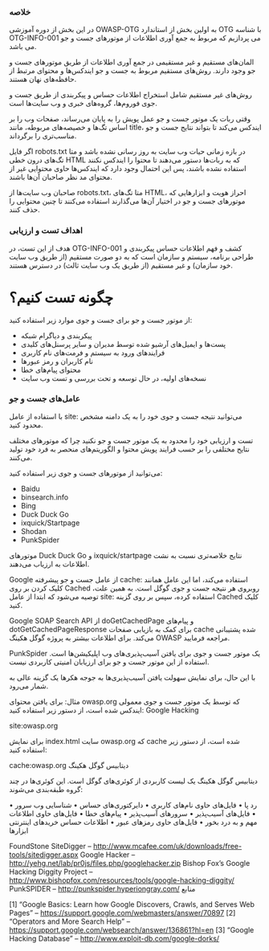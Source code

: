 ### خلاصه

در این بخش از دوره آموزشی OWASP-OTG به اولین بخش از استاندارد OTG با شناسه OTG-INFO-001 می پردازیم که مربوط به جمع آوری اطلاعات از موتورهای جست و جو می باشد.

المان‌های مستقیم و غیر مستقیمی در جمع آوری اطلاعات از طریق موتورهای جست و جو وجود دارند. روش‌های مستقیم مربوط به جست و جو ایندکس‌ها و محتوای مرتبط از حافظه‌های نهان هستند.

روش‌های غیر مستقیم شامل استخراج اطلاعات حساس و پیکربندی از طریق جست و جوی فوروم‌ها، گروه‌های خبری و وب سایت‌ها است.

وقتی ربات یک موتور جست و جو عمل پویش را به پایان می‌رساند، صفحات وب را بر اساس تگ‌ها و خصیصه‌های مربوطه، مانند title، ایندکس می‌کند تا بتواند نتایج جست و جو مناسب‌تری را برگرداند.

اگر فایل robots.txt در بازه زمانی حیات وب سایت به روز رسانی نشده باشد و متا تگ‌های درون خطی HTML که به ربات‌ها دستور می‌دهند تا محتوا را ایندکس نکنند استفاده نشده باشند، پس این احتمال وجود دارد که ایندکس‌ها حاوی محتوایی غیر از محتوای مد نظر صاحبان آن‌ها باشند.

صاحبان وب سایت‌ها از robots.txt، متا تگ‌های HTML، احراز هویت و ابزارهایی که موتورهای جست و جو در اختیار آن‌ها می‌گذارند استفاده می‌کنند تا چنین محتوایی را حذف کنند.
### اهداف تست و ارزیابی

هدف از این تست، در OTG-INFO-001 کشف و فهم اطلاعات حساس پیکربندی و طراحی برنامه، سیستم و سازمان است که به دو صورت مستقیم (از طریق وب سایت خود سازمان) و غیر مستقیم (از طریق یک وب سایت ثالث) در دسترس هستند.
# چگونه تست کنیم؟

از موتور جست و جو برای جست و جوی موارد زیر استفاده کنید:

*  پیکربندی و دیاگرام شبکه
* پست‌ها و ایمیل‌های آرشیو شده توسط مدیران و سایر پرسنل‌های کلیدی
* فرایندهای ورود به سیستم و فرمت‌های نام کاربری
* نام کاربران و رمز عبورها
* محتوای پیام‌های خطا
* نسخه‌های اولیه، در حال توسعه و تحت بررسی و تست وب سایت

### عامل‌های جست و جو

با استفاده از عامل site: می‌توانید نتیجه جست و جوی خود را به یک دامنه مشخص محدود کنید.

تست و ارزیابی خود را محدود به یک موتور جست و جو نکنید چرا که موتورهای مختلف نتایج مختلفی را بر حسب فرایند پویش محتوا و الگوریتم‌های منحصر به فرد خود تولید می‌کنند.

می‌توانید از موتورهای جست و جوی زیر استفاده کنید:

* Baidu
* binsearch.info
* Bing
* Duck Duck Go
* ixquick/Startpage
* Shodan
* PunkSpider

موتورهای Duck Duck Go و ixquick/startpage نتایج خلاصه‌تری نسبت به نشت اطلاعات به ارزیاب می‌دهند.

Google از عامل جست و جو پیشرفته cache: استفاده می‌کند، اما این عامل همانند کلیک کردن بر روی Cached روبروی هر نتیجه جست و جوی گوگل است. به همین علت، توصیه می‌شود که ابتدا از عامل site: استفاده کرده، سپس بر روی گزینه Cached کلیک کنید.

Google SOAP Search API از doGetCachedPage و پیام‌های dotGetCachedPageResponse برای کمک به بازیابی صفحات cache شده پشتیبانی می‌کند. برای اطلاعات بیشتر به پروژه گوگل هکینگ OWASP مراجعه فرمایید.

PunkSpider یک موتور جست و جوی برای یافتن آسیب‌پذیری‌های وب اپلیکیشن‌ها است. استفاده از این موتور جست و جو برای ارزیابان امنیتی کاربردی نیست.

با این حال، برای نمایش سهولت یافتن آسیب‌پذیری‌ها به جوجه هکرها یک گزینه عالی به شمار می‌رود.

مثال: برای یافتن محتوای owasp.org که توسط یک موتور جست و جوی معمولی ایندکس شده است، از دستور زیر استفاده کنید:
Google Hacking

site:owasp.org

برای نمایش index.html سایت owasp.org که cache شده است، از دستور زیر استفاده کنید:

cache:owasp.org
دیتابیس گوگل هکینگ

دیتابیس گوگل هکینگ یک لیست کاربردی از کوئری‌های گوگل است. این کوئری‌ها در چند گروه طبقه‌بندی می‌شوند:

• رد پا
• فایل‌های حاوی نام‌های کاربری
• دایرکتوری‌های حساس
• شناسایی وب سرور
• فایل‌های آسیب‌پذیر
• سرورهای آسیب‌پذیر
• پیام‌های خطا
• فایل‌های حاوی اطلاعات مهم و به درد بخور
• فایل‌های حاوی رمزهای عبور
• اطلاعات حساس خریدهای اینترنتی
ابزارها

FoundStone SiteDigger – http://www.mcafee.com/uk/downloads/free-tools/sitedigger.aspx
Google Hacker – http://yehg.net/lab/pr0js/files.php/googlehacker.zip
Bishop Fox’s Google Hacking Diggity Project – http://www.bishopfox.com/resources/tools/google-hacking-diggity/
PunkSPIDER – http://punkspider.hyperiongray.com/
منابع

[1] “Google Basics: Learn how Google Discovers, Crawls, and Serves Web Pages” – https://support.google.com/webmasters/answer/70897
[2] “Operators and More Search Help” – https://support.google.com/websearch/answer/136861?hl=en
[3] “Google Hacking Database” – http://www.exploit-db.com/google-dorks/ 
